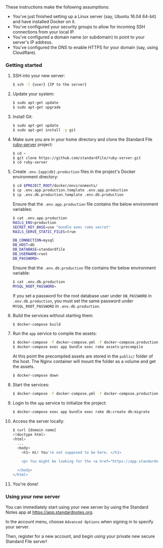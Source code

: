 These instructions make the following assumptions:
- You've just finished setting up a Linux server (say, Ubuntu 16.04 64-bit) and have installed Docker on it.
- You've configured your security groups to allow for incoming SSH connections from your local IP.
- You've configured a domain name (or subdomain) to point to your server's IP address.
- You've configured the DNS to enable HTTPS for your domain (say, using Cloudflare).

### Getting started

1. SSH into your new server:

   ``` bash
   $ ssh -l {user} {IP to the server}
   ```

2. Update your system:

   ``` bash
   $ sudo apt-get update
   $ sudo apt-get upgrade
   ```

3. Install Git:

   ``` bash
   $ sudo apt-get update
   $ sudo apt-get install -y git
   ```

4. Make sure you are in your home directory and clone the Standard File [ruby-server](https://github.com/standardfile/ruby-server) project:

   ``` bash
   $ cd ~
   $ git clone https://github.com/standardfile/ruby-server.git
   $ cd ruby-server
   ```

5. Create `.env.{app|db}.production` files in the project's Docker environment directory:

   ``` bash
   $ cd $PROJECT_ROOT/docker/environments/
   $ cp .env.app.production.template .env.app.production
   $ cp .env.db.production.template .env.db.production
   ```

   Ensure that the `.env.app.production` file contains the below environment variables:
   
   ```bash
   $ cat .env.app.production
   RAILS_ENV=production
   SECRET_KEY_BASE=use "bundle exec rake secret"
   RAILS_SERVE_STATIC_FILES=true

   DB_CONNECTION=mysql
   DB_HOST=db
   DB_DATABASE=standardfile
   DB_USERNAME=root
   DB_PASSWORD=
   ```

   Ensure that the `.env.db.production` file contains the below environment variable:

   ``` bash
   $ cat .env.db.production
   MYSQL_ROOT_PASSWORD=
   ```
   
   If you set a password for the root database user under `DB_PASSWORD` in `.env.db.production`, you must set the same password under `MYSQL_ROOT_PASSWORD` in `.env.db.production`.

6. Build the services without starting them:

   ``` bash
   $ docker-compose build
   ```

7. Run the `app` service to compile the assets:

   ``` bash
   $ docker-compose -f docker-compose.yml -f docker-compose.production.yml up -d app
   $ docker-compose exec app bundle exec rake assets:precompile
   ```

   At this point the precompiled assets are stored in the `public/`
   folder of the host. The Nginx container will mount the folder as a volume
   and get the assets.

   ``` bash
   $ docker-compose down
   ```

8. Start the services:

   ``` bash
   $ docker-compose -f docker-compose.yml -f docker-compose.production.yml up -d
   ```

9. Login to the `app` service to initialize the project:

   ``` bash
   $ docker-compose exec app bundle exec rake db:create db:migrate
   ```

10. Access the server locally:

    ``` bash
    $ curl {domain name}
    <!doctype html>
    <html>
      ...
      <body>
        <h1> Hi! You're not supposed to be here. </h1>

        <p> You might be looking for the <a href="https://app.standardnotes.org"> Standard Notes Web App</a> or the main <a href="https://standardnotes.org"> Standard Notes Website</a>. </p>

      </body>
    </html>
    ```

11. You're done!

### Using your new server

You can immediately start using your new server by using the Standard Notes app at https://app.standardnotes.org.

In the account menu, choose `Advanced Options` when signing in to specify your server.

Then, register for a new account, and begin using your private new secure Standard File server!
